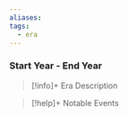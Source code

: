 ```yaml
---
aliases: 
tags:
  - era
---
```

### Start Year - End Year

>[!info]+ Era Description

>[!help]+ Notable Events